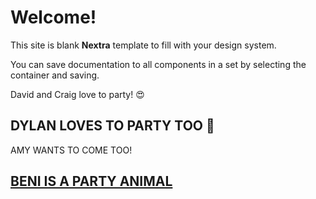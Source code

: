 # Welcome!

This site is blank **Nextra** template to fill with your design system.


You can save documentation to all components in a set by selecting the container and saving.


David and Craig love to party! 😍


## DYLAN LOVES TO PARTY TOO 🎈

AMY WANTS TO COME TOO!


## [BENI IS A PARTY ANIMAL](https://www.eventfinda.co.nz/2011/beni-house-of-beni-album-launch-party/auckland)